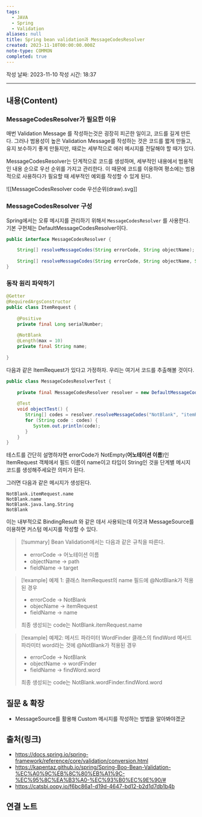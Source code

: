 ```yaml
---
tags:
  - JAVA
  - Spring
  - Validation
aliases: null
title: Spring bean validation과 MessageCodesResolver
created: 2023-11-10T00:00:00.000Z
note-type: COMMON
completed: true
---
```

작성 날짜: 2023-11-10
작성 시간: 18:37


----
## 내용(Content)

### MessageCodesResolver가 필요한 이유

매번 Validation Message 를 작성하는것은 굉장히 피곤한 일이고, 코드를 길게 만든다. 그러나 범용성이 높은 Validation Message를 작성하는 것은 코드를 짧게 만들고, 유지 보수하기 좋게 만들지만, 때로는 세부적으로 에러 메시지를 전달해야 할 때가 있다.

MessageCodesResolver는 단계적으로 코드를 생성하며, 세부적인 내용에서 범용적인 내용 순으로 우선 순위를 가지고 관리한다. 이 때문에 코드를 이용하여 평소에는 범용적으로 사용하다가 필요할 때 세부적인 예외를 작성할 수 있게 된다.

![[MessageCodesResolver code 우선순위(draw).svg]]

### MessageCodesResolver 구성
Spring에서는 오류 메시지를 관리하기 위해서 `MessageCodesResolver` 를 사용한다. 기본 구현체는 DefaultMessageCodesResolver이다.

```java
public interface MessageCodesResolver {  

	String[] resolveMessageCodes(String errorCode, String objectName);  
  
	String[] resolveMessageCodes(String errorCode, String objectName, String field, @Nullable Class<?> fieldType);   
}
```



### 동작 원리 파악하기

```java
@Getter  
@RequiredArgsConstructor  
public class ItemRequest {  
  
    @Positive  
    private final Long serialNumber;  
  
    @NotBlank  
    @Length(max = 10)  
    private final String name;  
  
}
```

다음과 같은 ItemRequest가 있다고 가정하자. 우리는 여기서 코드를 추출해볼 것이다.

```java
public class MessageCodesResolverTest {  
  
    private final MessageCodesResolver resolver = new DefaultMessageCodesResolver();  
  
    @Test  
    void objectTest() {  
       String[] codes = resolver.resolveMessageCodes("NotBlank", "itemRequest", "name", String.class);  
       for (String code : codes) {  
          System.out.println(code);  
       }  
    }  
}
```

테스트를 간단히 설명하자면 errorCode가 NotEmpty(**어노테이션 이름**)인 ItemRequest 객체에서 필드 이름이 name이고 타입이 String인 것을 단계별 메시지 코드를 생성해주세요란 의미가 된다.

그러면 다음과 같은 메시지가 생성된다.

```text
NotBlank.itemRequest.name
NotBlank.name
NotBlank.java.lang.String
NotBlank
```


이는 내부적으로 BindingResult 와 같은 데서 사용되는데 이것과 MessageSource를 이용하면 커스텀 메시지를 작성할 수 있다.


>[!summary]
>Bean Validation에서는 다음과 같은 규칙을 따른다.
>- errorCode -> 어노테이션 이름
>- objectName -> path
>- fieldName -> target

>[!example] 예제 1: 클래스
>ItemRequest의 name 필드에 @NotBlank가 적용된 경우
>- errorCode -> NotBlank
>- objecName -> itemRequest
>- fieldName -> name
>
>최종 생성되는 code는 NotBlank.itemRequest.name

>[!example] 예제2: 메서드 파라미터
> WordFinder 클래스의 findWord 메서드 파라미터 word라는 것에 @NotBlank가 적용된 경우
>- errorCode -> NotBlank
>- objectName -> wordFinder
>- fieldName -> findWord.word
>
>최종 생성되는 code는 NotBlank.wordFinder.findWord.word








## 질문 & 확장

- MessageSource를 활용해 Custom 메시지를 작성하는 방법을 알아봐야겠군

## 출처(링크)
- https://docs.spring.io/spring-framework/reference/core/validation/conversion.html
- https://kapentaz.github.io/spring/Spring-Boo-Bean-Validation-%EC%A0%9C%EB%8C%80%EB%A1%9C-%EC%95%8C%EA%B3%A0-%EC%93%B0%EC%9E%90/#
- https://catsbi.oopy.io/f6bc86a1-d19d-4647-bd12-b2d1d7db1b4b
## 연결 노트










